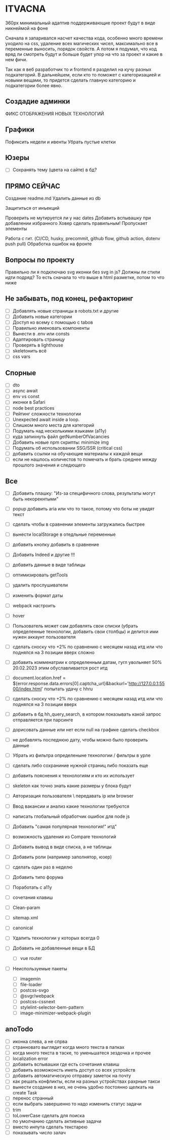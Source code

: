 # ITVACNA

360px минимальный адаптив
поддерживающие проект будут в виде никнеймой на фоне

Сначала я запаривался насчет качества кода, особенно много времени уходило на css, удаление всех магических чисел, максимально все в переменные выносить, порядок свойств. А потом я подумал, что код вряд ли смотреть будут и больше будет упор на что за проект и какие в нем фичи.

Так как я веб разработчик то и frontend я разделил на кучу разных подкатегорий. В дальнейшем, если кто то поможет с категоризацией и новыми вещами, то придется сделать главную категорию и подкатегории более явно.

## Создадие админки

ФИКС ОТОБРАЖЕНИЯ НОВЫХ ТЕХНОЛОГИЙ

## Графики

Пофиксить недели и ивенты
Убрать пустые клетки

## Юзеры

- [ ] Сохранять тему (цвета на сайте) в бд?

## ПРЯМО СЕЙЧАС

Создание readme.md
Удалить данные из db

Защититься от инъекций

Проверить не мутируется ли у нас dates
Добавить вспывашку при добавлении избранного
Ховер сделать правильным! Пропускает элементы

Работа с гит. (CI/CD, husky, precommit, github flow, github action, dotenv push pull)
Обработка ошибок на фронте

## Вопросы по проекту

Правильно ли я подключаю svg иконки без svg in js?
Должны ли стили идти подряд? То есть сначала то что выше в html разметке, потом то что ниже

## Не забывать, под конец, рефакторинг

- [ ] Добавлять новые страницы в robots.txt и другие
- [ ] Добавить новые категории
- [ ] Доступ ко всему с помощью с tabов
- [ ] Правильно именовать компоненты
- [ ] Вынести в .env или consts
- [ ] Адаптировать страницу
- [ ] Проверять в lighthouse
- [ ] skeletoнить всё
- [ ] css vars

## Спорные

- [ ] dto
- [ ] async await
- [ ] env vs const
- [ ] иконки в Safari
- [ ] node best practices
- [ ] Рейтинг сложности технологии
- [ ] Unexpected await inside a loop.
- [ ] Слишком много места для категорий
- [ ] Подумать над несколькими языками (a11y)
- [ ] куда запихнуть файл getNumberOfVacancies
- [ ] Добавить новые npm скрипты: minimize img
- [ ] Подумать об использовании SSG/SSR (critical css)
- [ ] добавить ссылки на обучающие материалы к каждой вещи
- [ ] если не нашлось количестов то помечать и брать среднее между прошлого значения и следющего

## Все

- [ ] Добавить плашку: "Из-за специфичного слова, результаты могут быть некорекнтыми"
- [ ] popup добавить aria или что то такое, потому что боты не увидят текст
- [ ] сделать чтобы в сравнении элементы загружались быстрее
- [ ] вынести localStorage в отедльные переменные
- [ ] добавить кнопку добавить в сравнение
- [ ] Добавить Indeed и другие !!!
- [ ] добавить данные в виде таблицы
- [ ] оптимизировать getTools
- [ ] удалить прослушиватели
- [ ] изменить формат даты
- [ ] webpack настроить
- [ ] hover

- [ ] Пользователь может сам добавлять свои списки (убрать определенные технологии, добавить свои столбцы) и делится ими нужен аккаунт пользователя
- [ ] сделать сноску что +2% по сравнению с месяцем назад итд или что поднялся на 3 позиции вверх сложно
- [ ] добавить комменатрии к определенным датам, гугл увольняет 50% 20.02.2023 этим обуславливается рост итд
- [ ] document.location.href = ${error.response.data.errors[0].captcha_url}&backurl='<http://127.0.0.1:5500/index.html>' попытать удачу с hhru
- [ ] сделать сноску что +2% по сравнению с месяцем назад итд или что поднялся на 3 позиции вверх
- [ ] добавить в бд hh_query_search, в котором показывать какой запрос отправляется при парсинге
- [ ] дорисовать данные или нет если null на графике сделать checkbox
- [ ] не добавлять последнюю дату, чтобы можно было проверить данные
- [ ] Убрать из фильтра определеныне технологии / фильтры в урле
- [ ] сделать либо сохраниние нужной страниц либо показать еще
- [ ] добавить пояснения к технологиям и кто их использует
- [ ] skeleton как точно знать какие размеры у блока будут
- [ ] Авторизация пользователя \ передавать ip или browser
- [ ] Ввод вакансии и анализ какие технологии требуются
- [ ] написать глобальный обработчик ошибок для node js
- [ ] Добавить "самая популярная технология!" итд"
- [ ] возможность удаления из Compare технологий
- [ ] Добавить вывод в виде списка, а не таблицы
- [ ] Добавить роли (например заполнятор, юзер)
- [ ] сделать один раз в неделю
- [ ] Добавить типо форума
- [ ] Поработать с a11y
- [ ] сочетания клавиш
- [ ] Clean-param
- [ ] sitemap.xml
- [ ] canonical
- [ ] Удалить технологии у которых всегда 0
- [ ] Добавить не добавленные вещи в БД
  - [ ] vue router
- [ ] Неиспользуемые пакеты
  - [ ] imagemin
  - [ ] file-loader
  - [ ] postcss-svgo
  - [ ] @svgr/webpack
  - [ ] postcss-cssnext
  - [ ] stylelint-selector-bem-pattern
  - [ ] image-minimizer-webpack-plugin

## anoTodo

- [ ] иконка слева, а не спрва
- [ ] странновато выглядит когда много текста в папках
- [ ] когда много текста в таске, то уменьшатеся зездочка и прочее
- [ ] localization error
- [ ] добавить вспывашки где есть сочетания клавиш
- [ ] добавить возможонсть иметь доступ со всех устройств
- [ ] добавить автоматическую отправку заметок на почту
- [ ] как решать конфликты, если на разных устройствах рахрные такси
- [ ] вынести создание в низ, не очень удобно постоянно щелкать на create Task
- [ ] перенос странный
- [ ] если выбрать завершенно то надо изменить статус задачи
- [ ] trim
- [ ] toLowerCase сделать для поиска
- [ ] по умолчанию сделать активные задачи
- [ ] вместо инпута сделать текстарею
- [ ] показывать число залач
